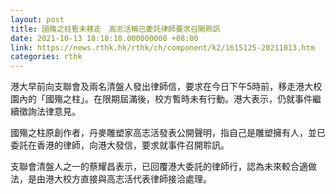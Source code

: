 ```yaml
---
layout: post
title: 國殤之柱暫未移走　高志活稱已委託律師要求召開聆訊
date: 2021-10-13 18:18:10.000000000 +08:00
link: https://news.rthk.hk/rthk/ch/component/k2/1615125-20211013.htm
categories: rthk
---
```


港大早前向支聯會及兩名清盤人發出律師信，要求在今日下午5時前，移走港大校園內的「國殤之柱」。在限期屆滿後，校方暫時未有行動。港大表示，仍就事件繼續徵詢法律意見。

國殤之柱原創作者，丹麥雕塑家高志活發表公開聲明，指自己是雕塑擁有人，並已委託在香港的律師，向港大發信，要求就事件召開聆訊。

支聯會清盤人之一的蔡耀昌表示，已回覆港大委託的律師行，認為未來較合適做法，是由港大校方直接與高志活代表律師接洽處理。
